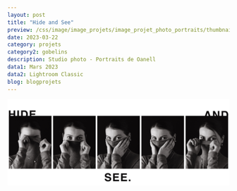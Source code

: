 ```yaml
---
layout: post
title: "Hide and See"
preview: /css/image/image_projets/image_projet_photo_portraits/thumbnail.jpg
date: 2023-03-22
category: projets
category2: gobelins
description: Studio photo - Portraits de Oanell
data1: Mars 2023
data2: Lightroom Classic
blog: blogprojets
---
```


<div class="image_container">
<div><img onclick="Zoom(this)" class="img-gallery" src="/css/image/image_projets/image_projet_photo_portraits/img1.jpg"></div>
</div>
